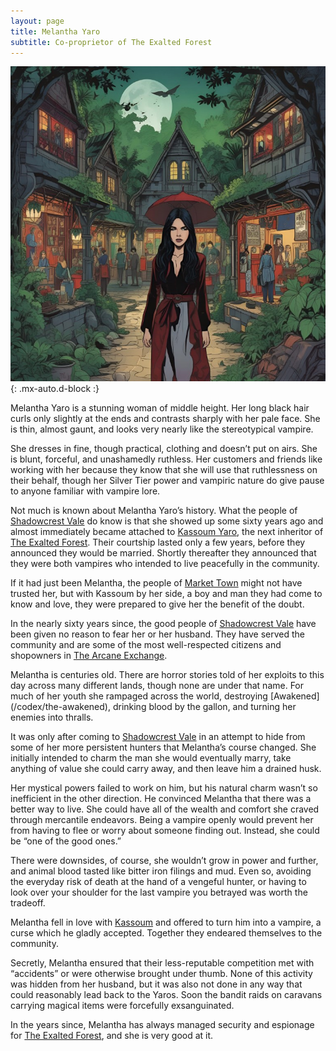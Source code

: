 ```yaml
---
layout: page
title: Melantha Yaro
subtitle: Co-proprietor of The Exalted Forest
---
```


![Melantha Yaro](/assets/img/characters/melantha-yaro.jpg){: .mx-auto.d-block :}

Melantha Yaro is a stunning woman of middle height. Her long black hair curls only slightly at the ends and contrasts sharply with her pale face. She is thin, almost gaunt, and looks very nearly like the stereotypical vampire.

She dresses in fine, though practical, clothing and doesn’t put on airs. She is blunt, forceful, and unashamedly ruthless. Her customers and friends like working with her because they know that she will use that ruthlessness on their behalf, though her Silver Tier power and vampiric nature do give pause to anyone familiar with vampire lore.

Not much is known about Melantha Yaro’s history. What the people of [Shadowcrest Vale](/codex/regions/shadowcrest-vale) do know is that she showed up some sixty years ago and almost immediately became attached to [Kassoum Yaro](/codex/characters/kassoum-yaro), the next inheritor of [The Exalted Forest](/codex/regions/the-exalted-forest). Their courtship lasted only a few years, before they announced they would be married. Shortly thereafter they announced that they were both vampires who intended to live peacefully in the community.

If it had just been Melantha, the people of [Market Town](/codex/regions/market-town) might not have trusted her, but with Kassoum by her side, a boy and man they had come to know and love, they were prepared to give her the benefit of the doubt.

In the nearly sixty years since, the good people of [Shadowcrest Vale](/codex/regions/shadowcrest-vale) have been given no reason to fear her or her husband. They have served the community and are some of the most well-respected citizens and shopowners in [The Arcane Exchange](/codex/regions/the-arcane-exchange).

<div class="redacted" markdown="1">
Melantha is centuries old. There are horror stories told of her exploits to this day across many different lands, though none are under that name. For much of her youth she rampaged across the world, destroying [Awakened](/codex/the-awakened), drinking blood by the gallon, and turning her enemies into thralls.

It was only after coming to [Shadowcrest Vale](/codex/regions/shadowcrest-vale) in an attempt to hide from some of her more persistent hunters that Melantha’s course changed. She initially intended to charm the man she would eventually marry, take anything of value she could carry away, and then leave him a drained husk.

Her mystical powers failed to work on him, but his natural charm wasn’t so inefficient in the other direction. He convinced Melantha that there was a better way to live. She could have all of the wealth and comfort she craved through mercantile endeavors. Being a vampire openly would prevent her from having to flee or worry about someone finding out. Instead, she could be “one of the good ones.”

There were downsides, of course, she wouldn’t grow in power and further, and animal blood tasted like bitter iron filings and mud. Even so, avoiding the everyday risk of death at the hand of a vengeful hunter, or having to look over your shoulder for the last vampire you betrayed was worth the tradeoff.

Melantha fell in love with [Kassoum](/codex/characters/kassoum-yaro) and offered to turn him into a vampire, a curse which he gladly accepted. Together they endeared themselves to the community.

Secretly, Melantha ensured that their less-reputable competition met with “accidents” or were otherwise brought under thumb. None of this activity was hidden from her husband, but it was also not done in any way that could reasonably lead back to the Yaros. Soon the bandit raids on caravans carrying magical items were forcefully exsanguinated.

In the years since, Melantha has always managed security and espionage for [The Exalted Forest](/codex/regions/the-exalted-forest), and she is very good at it.
</div>